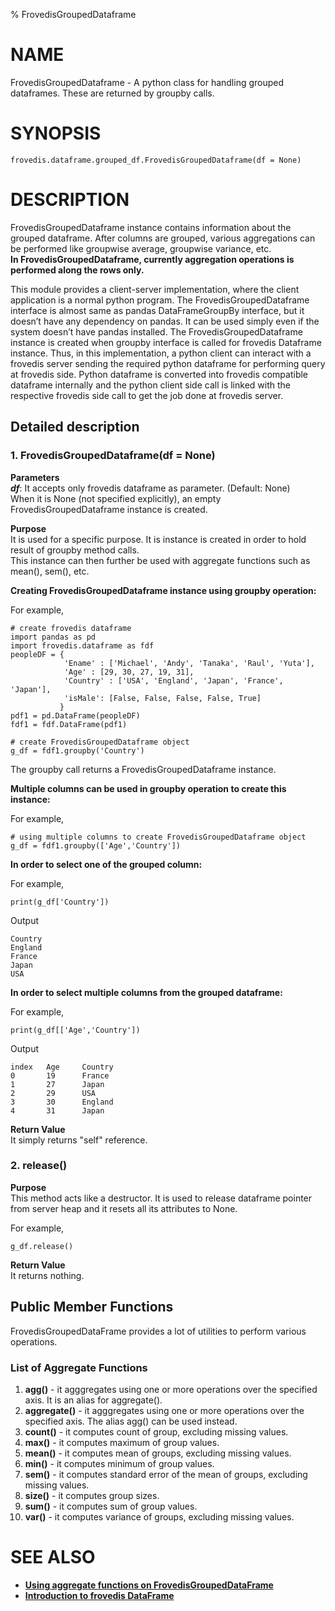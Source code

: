 % FrovedisGroupedDataframe  
  
# NAME  

FrovedisGroupedDataframe - A python class for handling grouped dataframes. These are returned by groupby calls.  

# SYNOPSIS  

    frovedis.dataframe.grouped_df.FrovedisGroupedDataframe(df = None)  

# DESCRIPTION  

FrovedisGroupedDataframe instance contains information about the grouped dataframe. After columns are 
grouped, various aggregations can be performed like groupwise average, groupwise variance, etc.  
**In FrovedisGroupedDataframe, currently aggregation operations is performed along the rows only.**  

This module provides a client-server implementation, where the client application is a normal python 
program. The FrovedisGroupedDataframe interface is almost same as pandas DataFrameGroupBy interface, but 
it doesn’t have any dependency on pandas. It can be used simply even if the system doesn’t have pandas 
installed. The FrovedisGroupedDataframe instance is created when groupby interface is called for frovedis 
Dataframe instance. Thus, in this implementation, a python client can interact with a frovedis server sending 
the required python dataframe for performing query at frovedis side. Python dataframe is converted 
into frovedis compatible dataframe internally and the python client side call is linked with the 
respective frovedis side call to get the job done at frovedis server.  

## Detailed description  

### 1. FrovedisGroupedDataframe(df = None)  

__Parameters__  
**_df_**: It accepts only frovedis dataframe as parameter. (Default: None)  
When it is None (not specified explicitly), an empty FrovedisGroupedDataframe instance is created.  

__Purpose__  
It is used for a specific purpose. It is instance is created in order to hold result of groupby method calls.  
This instance can then further be used with aggregate functions such as mean(), sem(), etc.  

**Creating FrovedisGroupedDataframe instance using groupby operation:**  

For example,  
    
    # create frovedis dataframe
    import pandas as pd
    import frovedis.dataframe as fdf
    peopleDF = {
                'Ename' : ['Michael', 'Andy', 'Tanaka', 'Raul', 'Yuta'], 
                'Age' : [29, 30, 27, 19, 31],
                'Country' : ['USA', 'England', 'Japan', 'France', 'Japan'],
                'isMale': [False, False, False, False, True]
               }
    pdf1 = pd.DataFrame(peopleDF)
    fdf1 = fdf.DataFrame(pdf1)
    
    # create FrovedisGroupedDataframe object
    g_df = fdf1.groupby('Country')

The groupby call returns a FrovedisGroupedDataframe instance.  

**Multiple columns can be used in groupby operation to create this instance:**  

For example,  

    # using multiple columns to create FrovedisGroupedDataframe object
    g_df = fdf1.groupby(['Age','Country'])

**In order to select one of the grouped column:**   

For example,  

    print(g_df['Country'])

Output  

    Country
    England
    France
    Japan
    USA

**In order to select multiple columns from the grouped dataframe:**   

For example,  

    print(g_df[['Age','Country'])

Output  

    index   Age     Country
    0       19      France
    1       27      Japan
    2       29      USA
    3       30      England
    4       31      Japan


__Return Value__  
It simply returns "self" reference.  

### 2. release()
  
__Purpose__  
This method acts like a destructor. It is used to release dataframe pointer from server heap 
and it resets all its attributes to None.  
  
For example,  

    g_df.release()

__Return Value__  
It returns nothing.  
  
## Public Member Functions  
  
FrovedisGroupedDataFrame provides a lot of utilities to perform various operations.  

### List of Aggregate Functions  

1. **agg()** - it agggregates using one or more operations over the specified axis. It is an alias for aggregate().  
2. **aggregate()** - it agggregates using one or more operations over the specified axis. The alias agg() can be used instead.  
3. **count()** - it computes count of group, excluding missing values.  
4. **max()** - it computes maximum of group values.  
5. **mean()** - it computes mean of groups, excluding missing values.  
6. **min()** - it computes minimum of group values.  
7. **sem()** - it computes standard error of the mean of groups, excluding missing values.  
8. **size()** - it computes group sizes.  
9. **sum()** - it computes sum of group values.  
10. **var()** - it computes variance of groups, excluding missing values.  

# SEE ALSO 
 
- **[Using aggregate functions on FrovedisGroupedDataFrame](./grouped_df_agg_func.md)**  
- **[Introduction to frovedis DataFrame](./df_intro.md)**  
